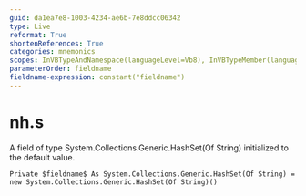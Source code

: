 ```yaml
---
guid: da1ea7e8-1003-4234-ae6b-7e8ddcc06342
type: Live
reformat: True
shortenReferences: True
categories: mnemonics
scopes: InVBTypeAndNamespace(languageLevel=Vb8), InVBTypeMember(languageLevel=Vb8)
parameterOrder: fieldname
fieldname-expression: constant("fieldname")
---
```


# nh.s

A field of type System.Collections.Generic.HashSet(Of String) initialized to the default value.

```
Private $fieldname$ As System.Collections.Generic.HashSet(Of String) = new System.Collections.Generic.HashSet(Of String)()
```

